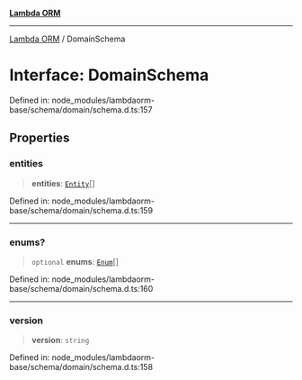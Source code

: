 [**Lambda ORM**](../README.md)

***

[Lambda ORM](../README.md) / DomainSchema

# Interface: DomainSchema

Defined in: node\_modules/lambdaorm-base/schema/domain/schema.d.ts:157

## Properties

### entities

> **entities**: [`Entity`](Entity.md)[]

Defined in: node\_modules/lambdaorm-base/schema/domain/schema.d.ts:159

***

### enums?

> `optional` **enums**: [`Enum`](Enum.md)[]

Defined in: node\_modules/lambdaorm-base/schema/domain/schema.d.ts:160

***

### version

> **version**: `string`

Defined in: node\_modules/lambdaorm-base/schema/domain/schema.d.ts:158
